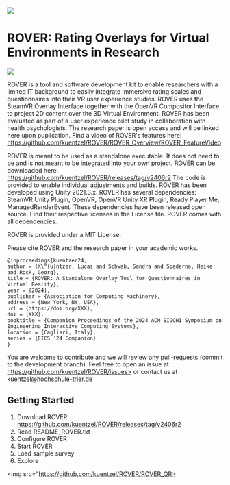 <img src="https://github.com/kuentzel/ROVER/ROVER_Logo">

# ROVER: Rating Overlays for Virtual Environments in Research

<img src="https://github.com/kuentzel/ROVER/ROVER_Overview">

ROVER is a tool and software development kit to enable researchers with a limited IT background to easily integrate immersive rating scales and questionnaires into their VR user experience studies.
ROVER uses the SteamVR Overlay Interface together with the OpenVR Compositor Interface to project 2D content over the 3D Virtual Environment.
ROVER has been evaluated as part of a user experience pilot study in collaboration with health psychologists. The research paper is open access and will be linked here upon puplication.
Find a video of ROVER's features here: https://github.com/kuentzel/ROVER/ROVER_Overview/ROVER_FeatureVideo

ROVER is meant to be used as a standalone executable. It does not need to be and is not meant to be integrated into your own project.
ROVER can be downloaded here: https://github.com/kuentzel/ROVER/releases/tag/v2406r2
The code is provided to enable individual adjustments and builds. ROVER has been developed using Unity 2021.3.x.
ROVER has several dependencies: SteamVR Unity Plugin, OpenVR, OpenVR Unity XR Plugin, Ready Player Me, ManagedRenderEvent. These dependencies have been released open source. Find their respective licenses in the License file. ROVER comes with all dependencies.

ROVER is provided under a MIT License.

Please cite ROVER and the research paper in your academic works.

```
@inproceedings{kuentzer24,
author = {K\"{u}ntzer, Lucas and Schwab, Sandra and Spaderna, Heike and Rock, Georg},
title = {ROVER: A Standalone Overlay Tool for Questionnaires in Virtual Reality},
year = {2024},
publisher = {Association for Computing Machinery},
address = {New York, NY, USA},
url = {https://doi.org/XXX},
doi = {XXX},
booktitle = {Companion Proceedings of the 2024 ACM SIGCHI Symposium on Engineering Interactive Computing Systems},
location = {Cagliari, Italy},
series = {EICS '24 Companion}
}
```

You are welcome to contribute and we will review any pull-requests (commit to the development branch).
Feel free to open an issue at https://github.com/kuentzel/ROVER/issues> or contact us at kuentzel@hochschule-trier.de


## Getting Started
1. Download ROVER: https://github.com/kuentzel/ROVER/releases/tag/v2406r2
2. Read README_ROVER.txt
3. Configure ROVER
4. Start ROVER
5. Load sample survey
6. Explore

<img src="https://github.com/kuentzel/ROVER/ROVER_QR>
